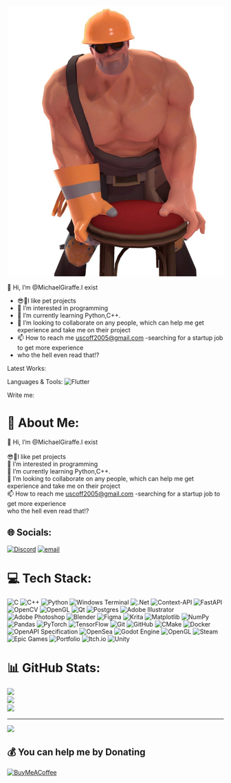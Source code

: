 <!---- 
👋 Hi, I’m @MichaelGiraffe.I exist
- 😎🤑I like pet projects
- 👀 I’m interested in programming
- 🌱 I’m currently learning Python,C++.
- 💞️ I’m looking to collaborate on any people, which can help me get experience with libraries and take me on their project
- 📫 How to reach me uscoff2005@gmail.com
- who the hell even read that!?
--->

<!---
MichaelGiraffe/MichaelGiraffe is a ✨ special ✨ repository because its `README.md` (this file) appears on your GitHub profile.
You can click the Preview link to take a look at your changes.
--->

![Header](https://github.com/MichaelGiraffe/MichaelGiraffe/blob/main/assets/sem_S8FuUQs.jpg)

👋 Hi, I’m @MichaelGiraffe.I exist
- 😎🤑I like pet projects
- 👀 I’m interested in programming
- 🌱 I’m currently learning Python,C++.
- 💞️ I’m looking to collaborate on any people, which can help me get experience and take me on their project
- 📫 How to reach me uscoff2005@gmail.com
-searching for a startup job to get more experience 
- who the hell even read that!?
  
Latest Works:


Languages & Tools:
![Flutter](https://shields.microej.com/badge/-Flutter-<COLOR>?style=for-the-badge&logo=appveyor)

Write me:









# 💫 About Me:
👋 Hi, I’m @MichaelGiraffe.I exist<br><br>😎🤑I like pet projects<br>👀 I’m interested in programming<br>🌱 I’m currently learning Python,C++.<br>💞️ I’m looking to collaborate on any people, which can help me get experience and take me on their project<br>📫 How to reach me uscoff2005@gmail.com -searching for a startup job to get more experience<br>who the hell even read that!?


## 🌐 Socials:
[![Discord](https://img.shields.io/badge/Discord-%237289DA.svg?logo=discord&logoColor=white)](https://discord.gg/cryptokipr55) [![email](https://img.shields.io/badge/Email-D14836?logo=gmail&logoColor=white)](mailto:uscoff2005@gmail.com) 

# 💻 Tech Stack:
![C](https://img.shields.io/badge/c-%2300599C.svg?style=for-the-badge&logo=c&logoColor=white) ![C++](https://img.shields.io/badge/c++-%2300599C.svg?style=for-the-badge&logo=c%2B%2B&logoColor=white) ![Python](https://img.shields.io/badge/python-3670A0?style=for-the-badge&logo=python&logoColor=ffdd54) ![Windows Terminal](https://img.shields.io/badge/Windows%20Terminal-%234D4D4D.svg?style=for-the-badge&logo=windows-terminal&logoColor=white) ![.Net](https://img.shields.io/badge/.NET-5C2D91?style=for-the-badge&logo=.net&logoColor=white) ![Context-API](https://img.shields.io/badge/Context--Api-000000?style=for-the-badge&logo=react) ![FastAPI](https://img.shields.io/badge/FastAPI-005571?style=for-the-badge&logo=fastapi) ![OpenCV](https://img.shields.io/badge/opencv-%23white.svg?style=for-the-badge&logo=opencv&logoColor=white) ![OpenGL](https://img.shields.io/badge/OpenGL-%23FFFFFF.svg?style=for-the-badge&logo=opengl) ![Qt](https://img.shields.io/badge/Qt-%23217346.svg?style=for-the-badge&logo=Qt&logoColor=white) ![Postgres](https://img.shields.io/badge/postgres-%23316192.svg?style=for-the-badge&logo=postgresql&logoColor=white) ![Adobe Illustrator](https://img.shields.io/badge/adobe%20illustrator-%23FF9A00.svg?style=for-the-badge&logo=adobe%20illustrator&logoColor=white) ![Adobe Photoshop](https://img.shields.io/badge/adobe%20photoshop-%2331A8FF.svg?style=for-the-badge&logo=adobe%20photoshop&logoColor=white) ![Blender](https://img.shields.io/badge/blender-%23F5792A.svg?style=for-the-badge&logo=blender&logoColor=white) ![Figma](https://img.shields.io/badge/figma-%23F24E1E.svg?style=for-the-badge&logo=figma&logoColor=white) ![Krita](https://img.shields.io/badge/Krita-203759?style=for-the-badge&logo=krita&logoColor=EEF37B) ![Matplotlib](https://img.shields.io/badge/Matplotlib-%23ffffff.svg?style=for-the-badge&logo=Matplotlib&logoColor=black) ![NumPy](https://img.shields.io/badge/numpy-%23013243.svg?style=for-the-badge&logo=numpy&logoColor=white) ![Pandas](https://img.shields.io/badge/pandas-%23150458.svg?style=for-the-badge&logo=pandas&logoColor=white) ![PyTorch](https://img.shields.io/badge/PyTorch-%23EE4C2C.svg?style=for-the-badge&logo=PyTorch&logoColor=white) ![TensorFlow](https://img.shields.io/badge/TensorFlow-%23FF6F00.svg?style=for-the-badge&logo=TensorFlow&logoColor=white) ![Git](https://img.shields.io/badge/git-%23F05033.svg?style=for-the-badge&logo=git&logoColor=white) ![GitHub](https://img.shields.io/badge/github-%23121011.svg?style=for-the-badge&logo=github&logoColor=white) ![CMake](https://img.shields.io/badge/CMake-%23008FBA.svg?style=for-the-badge&logo=cmake&logoColor=white) ![Docker](https://img.shields.io/badge/docker-%230db7ed.svg?style=for-the-badge&logo=docker&logoColor=white) ![OpenAPI Specification](https://img.shields.io/badge/openapiinitiative-%23000000.svg?style=for-the-badge&logo=openapiinitiative&logoColor=white) ![OpenSea](https://img.shields.io/badge/OpenSea-%232081E2.svg?style=for-the-badge&logo=opensea&logoColor=white) ![Godot Engine](https://img.shields.io/badge/GODOT-%23FFFFFF.svg?style=for-the-badge&logo=godot-engine) ![OpenGL](https://img.shields.io/badge/OpenGL-white?logo=OpenGL&style=for-the-badge) ![Steam](https://img.shields.io/badge/steam-%23000000.svg?style=for-the-badge&logo=steam&logoColor=white) ![Epic Games](https://img.shields.io/badge/epicgames-%23313131.svg?style=for-the-badge&logo=epicgames&logoColor=white) ![Portfolio](https://img.shields.io/badge/Portfolio-%23000000.svg?style=for-the-badge&logo=firefox&logoColor=#FF7139) ![Itch.io](https://img.shields.io/badge/Itch-%23FF0B34.svg?style=for-the-badge&logo=Itch.io&logoColor=white) ![Unity](https://img.shields.io/badge/unity-%23000000.svg?style=for-the-badge&logo=unity&logoColor=white)
# 📊 GitHub Stats:
![](https://github-readme-stats.vercel.app/api?username=MichaelGiraffe&theme=graywhite&hide_border=false&include_all_commits=true&count_private=true)<br/>
![](https://nirzak-streak-stats.vercel.app/?user=MichaelGiraffe&theme=graywhite&hide_border=false)<br/>
![](https://github-readme-stats.vercel.app/api/top-langs/?username=MichaelGiraffe&theme=graywhite&hide_border=false&include_all_commits=true&count_private=true&layout=compact)

---
[![](https://visitcount.itsvg.in/api?id=MichaelGiraffe&icon=0&color=0)](https://visitcount.itsvg.in)

  ## 💰 You can help me by Donating
  [![BuyMeACoffee](https://img.shields.io/badge/Buy%20Me%20a%20Coffee-ffdd00?style=for-the-badge&logo=buy-me-a-coffee&logoColor=black)](https://buymeacoffee.com//) 

  
<!-- Proudly created with GPRM ( https://gprm.itsvg.in ) -->
